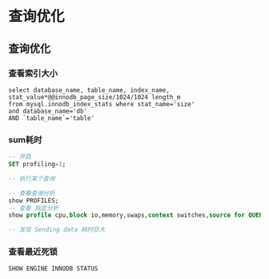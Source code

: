 # 查询优化

## 查询优化

### 查看索引大小

```
select database_name, table_name, index_name, stat_value*@@innodb_page_size/1024/1024 length_m
from mysql.innodb_index_stats where stat_name='size'
and database_name='db'
AND `table_name`='table'
```

### sum耗时

```sql
-- 开启
SET profiling=1;

-- 执行某个查询

-- 查看查询分析
show PROFILES;
-- 查看 指定分析
show profile cpu,block io,memory,swaps,context switches,source for QUERY 34;

-- 发现 Sending data 耗时巨大

```

### 查看最近死锁

```sql
SHOW ENGINE INNODB STATUS
```